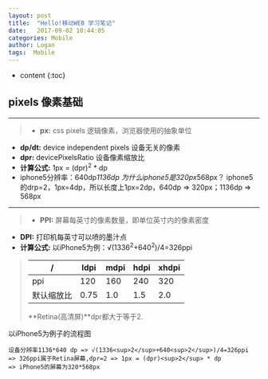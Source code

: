```yaml
---
layout: post
title:  "Hello!移动WEB 学习笔记"
date:   2017-09-02 10:44:05
categories: Mobile
author: Logan
tags:  Mobile
---
```


* content
{:toc}


## pixels 像素基础

***


>- **px:** css pixels 逻辑像素，浏览器使用的抽象单位
- **dp/dt:** device independent pixels 设备无关的像素
- **dpr:** devicePixelsRatio 设备像素缩放比
- **计算公式:** 1px = (dpr)<sup>2</sup> * dp
- iphone5分辨率：640dp*1136dp
为什么iphone5是320px*568px？
iphone5的drp=2，1px=4dp，所以长度上1px=2dp，640dp => 320px；1136dp => 568px

***

>- **PPI:** 屏幕每英寸的像素数量，即单位英寸内的像素密度
- **DPI:** 打印机每英寸可以喷的墨汁点
- **计算公式:** 以iPhone5为例：√(1336<sup>2</sup>+640<sup>2</sup>)/4=326ppi

>|  /  |ldpi  |mdpi  |hdpi  |xhdpi  |
>|-----|------|------|------|-------|
>|ppi  |120   |160   |240   |320    |
>|默认缩放比|0.75|1.0|1.5   |2.0    |
>**Retina(高清屏)**dpr都大于等于2.

以iPhone5为例子的流程图

```flow
设备分辨率1136*640 dp => √(1336<sup>2</sup>+640<sup>2</sup>)/4=326ppi
=> 326ppi属于Retina屏幕,dpr=2 => 1px = (dpr)<sup>2</sup> * dp
=> iPhone5的屏幕为320*568px
```